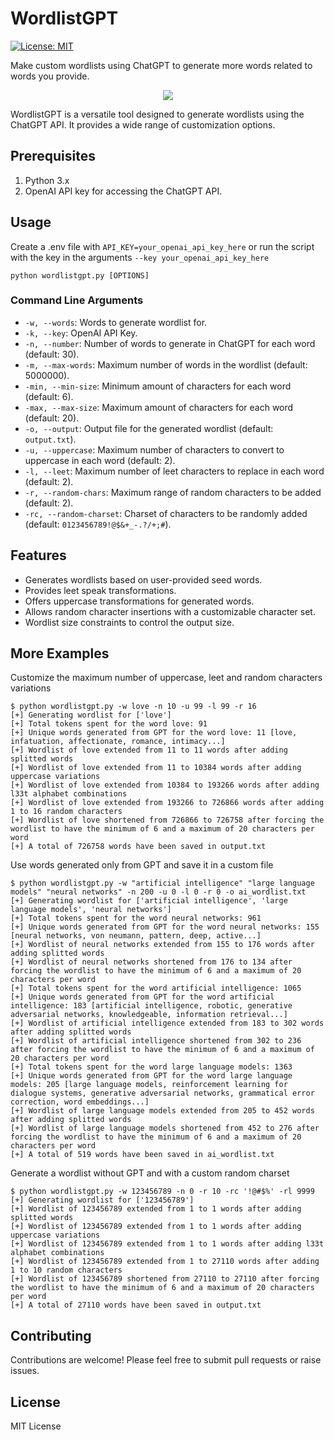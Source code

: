 
# WordlistGPT

[![License: MIT](https://img.shields.io/badge/License-MIT-yellow.svg)](https://opensource.org/licenses/MIT)

Make custom wordlists using ChatGPT to generate more words related to words you provide.

<div align="center">
  <img src="https://i.imgur.com/pzOzcUY.png" />
</div>


WordlistGPT is a versatile tool designed to generate wordlists using the ChatGPT API. It provides a wide range of customization options.

## Prerequisites
1. Python 3.x
2. OpenAI API key for accessing the ChatGPT API.

## Usage
Create a .env file with `API_KEY=your_openai_api_key_here` or run the script with the key in the arguments `--key your_openai_api_key_here`
```
python wordlistgpt.py [OPTIONS]
```

### Command Line Arguments
- `-w, --words`: Words to generate wordlist for.
- `-k, --key`: OpenAI API Key.
- `-n, --number`: Number of words to generate in ChatGPT for each word (default: 30).
- `-m, --max-words`: Maximum number of words in the wordlist (default: 5000000).
- `-min, --min-size`: Minimum amount of characters for each word (default: 6).
- `-max, --max-size`: Maximum amount of characters for each word (default: 20).
- `-o, --output`: Output file for the generated wordlist (default: `output.txt`).
- `-u, --uppercase`: Maximum number of characters to convert to uppercase in each word (default: 2).
- `-l, --leet`: Maximum number of leet characters to replace in each word (default: 2).
- `-r, --random-chars`: Maximum range of random characters to be added (default: 2).
- `-rc, --random-charset`: Charset of characters to be randomly added (default: `0123456789!@$&+_-.?/+;#`).

## Features
- Generates wordlists based on user-provided seed words.
- Provides leet speak transformations.
- Offers uppercase transformations for generated words.
- Allows random character insertions with a customizable character set.
- Wordlist size constraints to control the output size.

## More Examples

Customize the maximum number of uppercase, leet and random characters variations
```
$ python wordlistgpt.py -w love -n 10 -u 99 -l 99 -r 16
[+] Generating wordlist for ['love']
[+] Total tokens spent for the word love: 91
[+] Unique words generated from GPT for the word love: 11 [love, infatuation, affectionate, romance, intimacy...]
[+] Wordlist of love extended from 11 to 11 words after adding splitted words
[+] Wordlist of love extended from 11 to 10384 words after adding uppercase variations
[+] Wordlist of love extended from 10384 to 193266 words after adding l33t alphabet combinations
[+] Wordlist of love extended from 193266 to 726866 words after adding 1 to 16 random characters
[+] Wordlist of love shortened from 726866 to 726758 after forcing the wordlist to have the minimum of 6 and a maximum of 20 characters per word
[+] A total of 726758 words have been saved in output.txt
```

Use words generated only from GPT and save it in a custom file
```
$ python wordlistgpt.py -w "artificial intelligence" "large language models" "neural networks" -n 200 -u 0 -l 0 -r 0 -o ai_wordlist.txt
[+] Generating wordlist for ['artificial intelligence', 'large language models', 'neural networks']
[+] Total tokens spent for the word neural networks: 961
[+] Unique words generated from GPT for the word neural networks: 155 [neural networks, von neumann, pattern, deep, active...]
[+] Wordlist of neural networks extended from 155 to 176 words after adding splitted words
[+] Wordlist of neural networks shortened from 176 to 134 after forcing the wordlist to have the minimum of 6 and a maximum of 20 characters per word
[+] Total tokens spent for the word artificial intelligence: 1065
[+] Unique words generated from GPT for the word artificial intelligence: 183 [artificial intelligence, robotic, generative adversarial networks, knowledgeable, information retrieval...]
[+] Wordlist of artificial intelligence extended from 183 to 302 words after adding splitted words
[+] Wordlist of artificial intelligence shortened from 302 to 236 after forcing the wordlist to have the minimum of 6 and a maximum of 20 characters per word
[+] Total tokens spent for the word large language models: 1363
[+] Unique words generated from GPT for the word large language models: 205 [large language models, reinforcement learning for dialogue systems, generative adversarial networks, grammatical error correction, word embeddings...]
[+] Wordlist of large language models extended from 205 to 452 words after adding splitted words
[+] Wordlist of large language models shortened from 452 to 276 after forcing the wordlist to have the minimum of 6 and a maximum of 20 characters per word
[+] A total of 519 words have been saved in ai_wordlist.txt
```

Generate a wordlist without GPT and with a custom random charset
```
$ python wordlistgpt.py -w 123456789 -n 0 -r 10 -rc '!@#$%' -rl 9999
[+] Generating wordlist for ['123456789']
[+] Wordlist of 123456789 extended from 1 to 1 words after adding splitted words
[+] Wordlist of 123456789 extended from 1 to 1 words after adding uppercase variations
[+] Wordlist of 123456789 extended from 1 to 1 words after adding l33t alphabet combinations
[+] Wordlist of 123456789 extended from 1 to 27110 words after adding 1 to 10 random characters
[+] Wordlist of 123456789 shortened from 27110 to 27110 after forcing the wordlist to have the minimum of 6 and a maximum of 20 characters per word
[+] A total of 27110 words have been saved in output.txt
```



## Contributing
Contributions are welcome! Please feel free to submit pull requests or raise issues.

## License
MIT License

